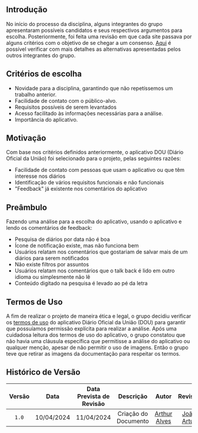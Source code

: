## Introdução
No início do processo da disciplina, alguns integrantes do grupo apresentaram possíveis candidatos e seus respectivos argumentos para escolha. Posteriormente, foi feita uma revisão em que cada site passava por alguns critérios com o objetivo de se chegar a um consenso. <a href="/2024.1-DiarioOficialdaUniao/planejamento/appsavaliados">Aqui</a> é possível verificar com mais detalhes as alternativas apresentadas pelos outros integrantes do grupo.

## Critérios de escolha
- Novidade para a disciplina, garantindo que não repetíssemos um trabalho anterior.
- Facilidade de contato com o público-alvo.
- Requisitos possíveis de serem levantados
- Acesso facilitado às informações necessárias para a análise.
- Importância do aplicativo.


## Motivação
Com base nos critérios definidos anteriormente, o aplicativo DOU (Diário Oficial da União) foi selecionado para o projeto, pelas seguintes razões:

- Facilidade de contato com pessoas que usam o aplicativo ou que têm interesse nos diários
- Identificação de vários requisitos funcionais e não funcionais
- "Feedback" já existente nos comentários do aplicativo


## Preâmbulo
Fazendo uma análise para a escolha do aplicativo, usando o aplicativo e lendo os comentários de feedback:

- Pesquisa de diários por data não é boa
- Ícone de notificação existe, mas não funciona bem
- Usuários relatam nos comentários que gostariam de salvar mais de um diários para serem notificados
- Não existe filtros por assuntos
- Usuários relatam nos comentários que o talk back é lido em outro idioma ou simplesmente não lê
- Conteúdo digitado na pesquisa é levado ao pé da letra

## Termos de Uso
A fim de realizar o projeto de maneira ética e legal, o grupo decidiu verificar os <a href="/2024.1-DiarioOficialdaUniao/termoDeUso/">termos de uso</a> do aplicativo Diário Oficial da União (DOU) para garantir que possuíamos permissão explícita para realizar a análise. Após uma cuidadosa leitura dos termos de uso do aplicativo, o grupo constatou que não havia uma cláusula específica que permitisse a análise do aplicativo ou qualquer menção, apesar de não permitir o uso de imagens. Então o grupo teve que retirar as imagens da documentação para respeitar os termos.

## <a>Histórico de Versão</a>
|Versão|Data|Data Prevista de Revisão|Descrição|Autor|Revisor|
| :------: | :----------: |:-----------: | :-----------: | :---------: |:---------: |
|`1.0`| 10/04/2024 | 11/04/2024 |Criação do Documento | [Arthur Alves](https://github.com/Arthrok) |[João Artur](https://github.com/joao-artl)|